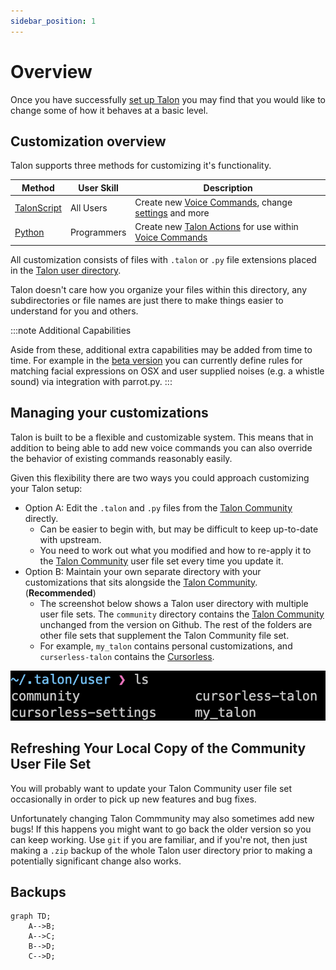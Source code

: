 ```yaml
---
sidebar_position: 1
---
```


# Overview

Once you have successfully [set up Talon](../Quickstart/getting_started.md) you may find that you would like to change some of how it behaves at a basic level.

## Customization overview

Talon supports three methods for customizing it's functionality.


| Method | User Skill              | Description | 
| ---------------- | ---------------------- | - | 
| [TalonScript](./TalonScript/talon-script.md)      | All Users | Create new [Voice Commands](./TalonScript/voice-commands.md), change [settings](./settings.md) and more | 
| [Python](./python.md)          | Programmers | Create new [Talon Actions](/docs/Help/terminology.md#talon-actions) for use within [Voice Commands](/docs/Help/terminology.md#voice-commands) | 



All customization consists of files with `.talon` or `.py` file extensions placed in the [Talon user directory](/docs/Help/terminology.md#talon-user-directory). 

Talon doesn't care how you organize your files within this directory, any subdirectories or file names are just there to make things easier to understand for you and others.

:::note Additional Capabilities

Aside from these, additional extra capabilities may be added from time to time. For example in the [beta version](/docs/Help/terminology.md#beta-version) you can currently define rules for matching facial expressions on OSX and user supplied noises (e.g. a whistle sound) via integration with parrot.py.
:::

## Managing your customizations

Talon is built to be a flexible and customizable system. This means that in addition to being able to add new voice commands you can also override the behavior of existing commands reasonably easily.

Given this flexibility there are two ways you could approach customizing your Talon setup:

- Option A: Edit the `.talon` and `.py` files from the [Talon Community](https://github.com/talonhub/community) directly.
  - Can be easier to begin with, but may be difficult to keep up-to-date with upstream.
  - You need to work out what you modified and how to re-apply it to the [Talon Community](https://github.com/talonhub/community) user file set every time you update it.
- Option B: Maintain your own separate directory with your customizations that sits alongside the [Talon Community](https://github.com/talonhub/community). (**Recommended**)
  - The screenshot below shows a Talon user directory with multiple user file sets. The `community` directory contains the [Talon Community](https://github.com/talonhub/community) unchanged from the version on Github. The rest of the folders are other file sets that supplement the Talon Community file set.
  - For example, `my_talon` contains personal customizations, and `curserless-talon` contains the [Cursorless](https://github.com/cursorless-dev/cursorless).

![Screen shot of Talon user directory](/img/talon_user_folders.png)

## Refreshing Your Local Copy of the Community User File Set

You will probably want to update your Talon Community user file set occasionally in order to pick up new features and bug fixes. 

Unfortunately changing Talon Commmunity may also sometimes add new bugs! If this happens you might want to go back the older version so you can keep working. Use `git` if you are familiar, and if you're not, then just making a `.zip` backup of the whole Talon user directory prior to making a potentially significant change also works.


## Backups

```mermaid
graph TD;
    A-->B;
    A-->C;
    B-->D;
    C-->D;
```
